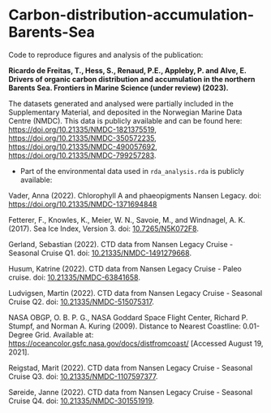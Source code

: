 # Carbon-distribution-accumulation-Barents-Sea

Code to reproduce figures and analysis of the publication:

**Ricardo de Freitas, T., Hess, S., Renaud, P.E., Appleby, P. and Alve, E. Drivers of organic carbon distribution and accumulation in the northern Barents Sea. Frontiers in Marine Science (under review) (2023).**

The datasets generated and analysed were partially included in the Supplementary Material, and deposited in the Norwegian Marine Data Centre (NMDC). This data is publicly available and can be found here: <https://doi.org/10.21335/NMDC-1821375519>, <https://doi.org/10.21335/NMDC-350572235>, <https://doi.org/10.21335/NMDC-490057692>, <https://doi.org/10.21335/NMDC-799257283>.

-   Part of the environmental data used in `rda_analysis.rda` is publicly available:

Vader, Anna (2022). Chlorophyll A and phaeopigments Nansen Legacy. doi: https://doi.org/10.21335/NMDC-1371694848

Fetterer, F., Knowles, K., Meier, W. N., Savoie, M., and Windnagel, A. K. (2017). Sea Ice Index, Version 3. doi: [10.7265/N5K072F8](https://doi.org/10.7265/N5K072F8).

Gerland, Sebastian (2022). CTD data from Nansen Legacy Cruise - Seasonal Cruise Q1. doi: [10.21335/NMDC-1491279668](https://doi.org/10.21335/NMDC-1491279668).

Husum, Katrine (2022). CTD data from Nansen Legacy Cruise - Paleo cruise. doi: [10.21335/NMDC-63841658](https://doi.org/10.21335/NMDC-63841658).

Ludvigsen, Martin (2022). CTD data from Nansen Legacy Cruise - Seasonal Cruise Q2. doi: [10.21335/NMDC-515075317](https://doi.org/10.21335/NMDC-515075317).

NASA OBGP, O. B. P. G., NASA Goddard Space Flight Center, Richard P. Stumpf, and Norman A. Kuring (2009). Distance to Nearest Coastline: 0.01-Degree Grid. Available at: <https://oceancolor.gsfc.nasa.gov/docs/distfromcoast/> [Accessed August 19, 2021].

Reigstad, Marit (2022). CTD data from Nansen Legacy Cruise - Seasonal Cruise Q3. doi: [10.21335/NMDC-1107597377](https://doi.org/10.21335/NMDC-1107597377).

Søreide, Janne (2022). CTD data from Nansen Legacy Cruise - Seasonal Cruise Q4. doi: [10.21335/NMDC-301551919](https://doi.org/10.21335/NMDC-301551919).
